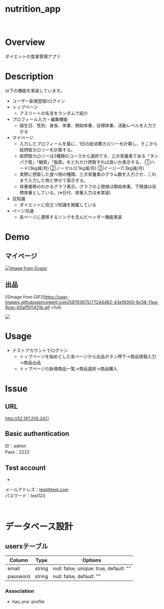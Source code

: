 nutrition_app
====
<br>

# Overview
ダイエットの食事管理アプリ

# Description
以下の機能を実装しています。
* ユーザー新規登録/ログイン
* トップページ
  * アスリートの名言をランダムで紹介
* プロフィール入力・編集機能
  * 誕生日、性別、身長、体重、開始体重、目標体重、活動レベルを入力させる
* マイページ
  * 入力したプロフィールを基に、1日の総消費カロリーを計算し、そこから総摂取カロリーを計算する。
  * 総摂取カロリーは3種類のコースから選択でき、三大栄養素である「タンパク質」「糖質」「脂質」をどれだけ摂取すれば良いか表示する。
    ①ハード(3kg減/月) ②ノーマル(2.1kg減/月) ③イージー(1.3kg減/月)
  * 実際に摂取した食べ物の種類、三大栄養素のグラム数を入力させ、これまで入力した物と併せて表示する。
  * 体重推移のわかるグラフ表示。グラフの上限値は開始体重、下限値は目標体重としている。(※日付、体重入力は未実装)
* 豆知識
  * ダイエットに役立つ知識を掲載している
* ページ共通
  * 各ページに遷移するリンクを含んだヘッダー機能実装

# Demo
## マイページ
[![Image from Gyazo](https://i.gyazo.com/39cefff3ea6f0fc1eebd557ed430b239.gif)](https://gyazo.com/39cefff3ea6f0fc1eebd557ed430b239)

## 出品
[![Image from GIF](https://user-images.githubusercontent.com/59793675/77244462-43e19300-6c58-11ea-9cec-b5aff5f1431b.gif =full)

<img src="***https://user-images.githubusercontent.com/59793675/77244462-43e19300-6c58-11ea-9cec-b5aff5f1431b.gif***" width="***800***" height="***800***">

# Usage
* テストアカウントでログイン
  * トップページを始めとした各ページから出品ボタン押下→商品情報入力→商品出品
  * トップページの新規商品一覧→商品選択→商品購入

# Issue
## URL
http://52.197.205.247/

## Basic authentication
ID：admin  
Pass：2222  

## Test account
* 
メールアドレス：test@test.com  
パスワード：test123  



<br>

# データベース設計

## usersテーブル
|Column|Type|Options|
|------|----|-------|
|email|string|null: false, unique: true, default: ""|
|password|string|null: false, default: ""|


### Association
- has_one :profile
